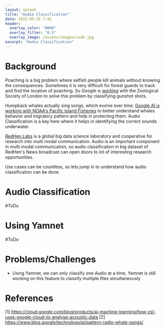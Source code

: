 ```yaml
---
layout: splash
title: "Audio Classification"
date: 2022-05-25 7:42
header:
  overlay_color: "#000"
  overlay_filter: "0.5"
  overlay_image: /assets/images/code.jpg
excerpt: "Audio Classification"
---
```



# Background

Poaching is a big problem where selfish people kill animals without knowing the consequences. Sometimes it is very difficult for forest guards to track and find the location of poaching. So Google is [working](https://https://cloud.google.com/blog/products/ai-machine-learning/how-zsl-uses-google-cloud-to-analyse-acoustic-data) with the Zoological Society of London to solve this problem by classifying gunshot shots. 

Humpback whales actually sing songs, which evolve over time. [Google AI is working with NOAA's Pacific Island Fisheries](https://www.blog.google/technology/ai/pattern-radio-whale-songs/) to better understand whales behavior and migratory pattern and help in protecting them. Audio Classification is a key here where it helps in identifying the correct sounds underwater.

[RedHen Labs](https://www.redhenlab.org/) is a global big data science laboratory and cooperative for research into multi modal communication. Audio is an important component in multi modal communication, so audio classification in big dataset of RedHen's News broadcast can open doors to lot of interesting research opportunities.

Use cases can be countless, so lets jump in to understand how audio classification can be done.

# Audio Classification 
#ToDo

# Using Yamnet
#ToDo

# Problems/Challenges
- Using Yamnet, we can only classify one Audio at a time, Yamnet is still working on this feature to classify multiple files simultaneously


# References
[1] https://cloud.google.com/blog/products/ai-machine-learning/how-zsl-uses-google-cloud-to-analyse-acoustic-data
[2] https://www.blog.google/technology/ai/pattern-radio-whale-songs/

